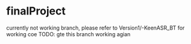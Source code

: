 # finalProject

currently not working branch, please refer to Version1/-KeenASR_BT for working coe
TODO: gte this branch working agian
